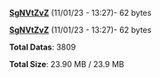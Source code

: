 [**SgNVtZvZ**](/data/SgNVtZvZ.txt) (11/01/23 - 13:27)- 62 bytes

[**SgNVtZvZ**](/data/SgNVtZvZ.txt) (11/01/23 - 13:27)- 62 bytes

**Total Datas**: 3809

**Total Size**: 23.90 MB / 23.9 MB